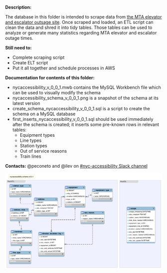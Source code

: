 **Description:**

The database in this folder is intended to scrape data from [the MTA elevator and escalator outsage site](http://advisory.mtanyct.info/EEoutage/). Once scraped and loaded, an ETL script can clean the data and shred it into tidy tables. Those tables can be used to analyze or generate many statistics regarding MTA elevator and escalator outage times.

**Still need to:**
- Complete scraping script
- Create ELT script
- Put it all together and schedule processes in AWS

**Documentation for contents of this folder:**
- nycaccessibility_v_0_0_1.mwb contains the MySQL Workbench file which can be used to visually modify the schema
- nycaccessibility_schema_v_0_0_1.png is a snapshot of the schema at its latest version
- create_schema_nycaccessibility_v_0_0_1.sql is a script to create the schema on a MySQL database
- first_inserts_nycaccessibility_v_0_0_1.sql should be used immediately after the schema is created; it inserts some pre-known rows in relevant tables:
  + Equipment types
  + Line types
  + Station types
  + Out of service reasons
  + Train lines

**Contacts:** @peconeto and @ilev on [#nyc-accessibility Slack channel](https://datafordemocracy.slack.com/messages/nyc-accessibility/)

![](nycaccessibility_schema_v_0_0_1.png)
